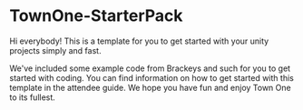 # TownOne-StarterPack

Hi everybody! This is a template for you to get started with your unity projects simply and fast. 

We've included some example code from Brackeys and such for you to get started with coding. You can find information on how to get started with this template 
in the attendee guide. We hope you have fun and enjoy Town One to its fullest.
